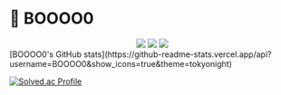# 👋 BOOOO0

<div align="center">
  <img src="https://img.shields.io/badge/javascript-F7DF1E?style=for-the-badge&logo=javascript&logoColor=black"> 
  <img src="https://img.shields.io/badge/react-61DAFB?style=for-the-badge&logo=react&logoColor=black">
  <img src="https://img.shields.io/badge/node.js-339933?style=for-the-badge&logo=Node.js&logoColor=white">
  <br/>

</div>
[BOOOO0's GitHub stats](https://github-readme-stats.vercel.app/api?username=BOOOO0&show_icons=true&theme=tokyonight)       
  
[![Solved.ac Profile](http://mazassumnida.wtf/api/v2/generate_badge?boj=qndud0206)](https://solved.ac/qndud0206/)
